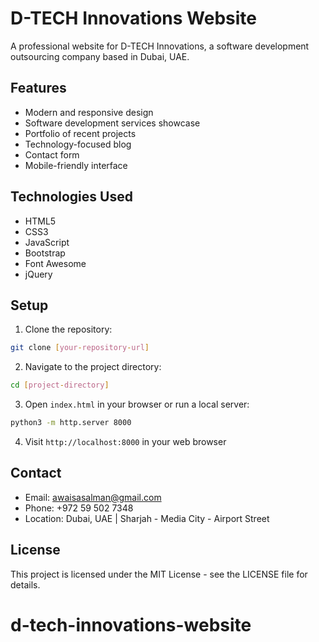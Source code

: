 # D-TECH Innovations Website

A professional website for D-TECH Innovations, a software development outsourcing company based in Dubai, UAE.

## Features

- Modern and responsive design
- Software development services showcase
- Portfolio of recent projects
- Technology-focused blog
- Contact form
- Mobile-friendly interface

## Technologies Used

- HTML5
- CSS3
- JavaScript
- Bootstrap
- Font Awesome
- jQuery

## Setup

1. Clone the repository:
```bash
git clone [your-repository-url]
```

2. Navigate to the project directory:
```bash
cd [project-directory]
```

3. Open `index.html` in your browser or run a local server:
```bash
python3 -m http.server 8000
```

4. Visit `http://localhost:8000` in your web browser

## Contact

- Email: awaisasalman@gmail.com
- Phone: +972 59 502 7348
- Location: Dubai, UAE | Sharjah - Media City - Airport Street

## License

This project is licensed under the MIT License - see the LICENSE file for details.
# d-tech-innovations-website
